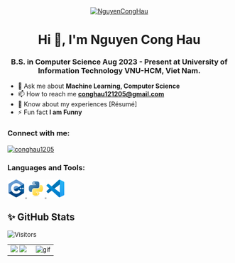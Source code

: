 
<!-- Profile GIF and Intro -->
<div align="center">
  <a href="https://github.com/NguyenCongHau25">
    <img src="https://i.pinimg.com/originals/79/9e/0d/799e0d7779f6ea6c3a89885ff60c55af.gif" alt="NguyenCongHau"/>
  </a>

  <h1>Hi 👋, I'm Nguyen Cong Hau</h1>
  <h3>B.S. in Computer Science Aug 2023 - Present at University of Information Technology VNU-HCM, Viet Nam.</h3>
</div>


- 💬 Ask me about **Machine Learning, Computer Science**
- 📫 How to reach me **conghau121205@gmail.com**
- 📄 Know about my experiences [Résumé]
- ⚡ Fun fact **I am Funny**

<!-- Connect with Me -->
<h3 align="left">Connect with me:</h3>
<p align="left">
  <a href="https://www.facebook.com/conghau1205" target="_blank">
    <img align="center" src="https://raw.githubusercontent.com/rahuldkjain/github-profile-readme-generator/master/src/images/icons/Social/facebook.svg" alt="conghau1205" height="30" width="40" />
  </a>
</p>

<!-- Languages and Tools -->
<h3 align="left">Languages and Tools:</h3>
<p align="left">
  <a href="https://www.w3schools.com/cpp/" target="_blank" rel="noreferrer">
    <img src="https://raw.githubusercontent.com/devicons/devicon/master/icons/cplusplus/cplusplus-original.svg" alt="cplusplus" width="40" height="40"/>
  </a>
  <a href="https://www.python.org" target="_blank" rel="noreferrer">
    <img src="https://raw.githubusercontent.com/devicons/devicon/master/icons/python/python-original.svg" alt="python" width="40" height="40"/>
  </a>
  <a href="https://code.visualstudio.com/" target="_blank" rel="noreferrer">
        <img src="https://raw.githubusercontent.com/devicons/devicon/master/icons/vscode/vscode-original.svg" alt="vscode" width="40" height="40"/>
    </a> 
</p>

## ✨ GitHub Stats   

![Visitors](https://api.visitorbadge.io/api/daily?path=https%3A%2F%2Fgithub.com%2FCodexploreRepo&label=VISITORS&labelColor=%232ccce4&countColor=%23697689&style=flat)

<table>
<tr>
  <td width="48%">
    <img src="https://github-readme-stats.vercel.app/api?username=NguyenCongHau25&show_icons=true&hide=contribs,issues&hide_border=true" />
    <img src="https://github-readme-stats.vercel.app/api/top-langs/?username=NguyenCongHau25&layout=compact&show_icons=true&hide_border=true" />
  </td>
  <td width="52%"><img alt="gif" align="right" src=".github/assets/coding.gif"/></td>
</tr>
<table>

